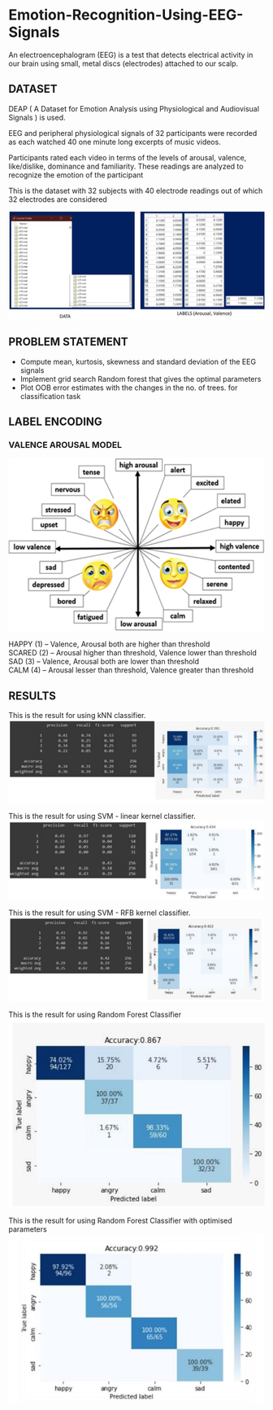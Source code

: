 # Emotion-Recognition-Using-EEG-Signals

An electroencephalogram (EEG) is a test that detects electrical activity in our brain using small, metal discs (electrodes) attached to our scalp.

## DATASET

DEAP ( A Dataset for Emotion Analysis using Physiological and Audiovisual Signals ) is used.

EEG and peripheral physiological signals of 32 participants were recorded as each watched 40 one minute long excerpts of music videos.

Participants rated each video in terms of the levels of arousal, valence, like/dislike, dominance and familiarity.
These readings are analyzed to recognize the emotion of the participant

This is the dataset with 32 subjects with 40 electrode readings out of which 32 electrodes are considered

![Datasetandlabel](https://github.com/CHINMAY02CS/Emotion-Recognition-Using-EEG-Signals/blob/main/Dataset%20and%20label%20generation.JPG)

## PROBLEM STATEMENT

- Compute mean, kurtosis, skewness and standard deviation of the EEG signals
- Implement grid search Random forest that gives the optimal parameters
- Plot OOB error estimates with the changes in the no. of trees. for classification task

## LABEL ENCODING

### VALENCE AROUSAL MODEL 
![VA](https://github.com/CHINMAY02CS/Emotion-Recognition-Using-EEG-Signals/blob/main/VA%20MODEL.png)

HAPPY (1) – Valence, Arousal both are higher than threshold
<br>
SCARED (2) – Arousal higher than threshold, Valence lower than threshold
<br>
SAD (3) – Valence, Arousal both are lower than threshold
<br>
CALM (4) – Arousal lesser than threshold, Valence greater than threshold

## RESULTS

This is the result for using kNN classifier.
![kNN](https://github.com/CHINMAY02CS/Emotion-Recognition-Using-EEG-Signals/blob/main/kNN%20result.JPG)

This is the result for using SVM - linear kernel classifier.
![kNN](https://github.com/CHINMAY02CS/Emotion-Recognition-Using-EEG-Signals/blob/main/SVM%20linear.JPG)

This is the result for using SVM - RFB kernel classifier.
![kNN](https://github.com/CHINMAY02CS/Emotion-Recognition-Using-EEG-Signals/blob/main/SVN%20result.JPG)

This is the result for using Random Forest Classifier
![randomforest](https://github.com/CHINMAY02CS/Emotion-Recognition-Using-EEG-Signals/blob/main/randomforest.JPG)

This is the result for using Random Forest Classifier with optimised parameters
![randomforest](https://github.com/CHINMAY02CS/Emotion-Recognition-Using-EEG-Signals/blob/main/Randomforestoptimised.JPG)

